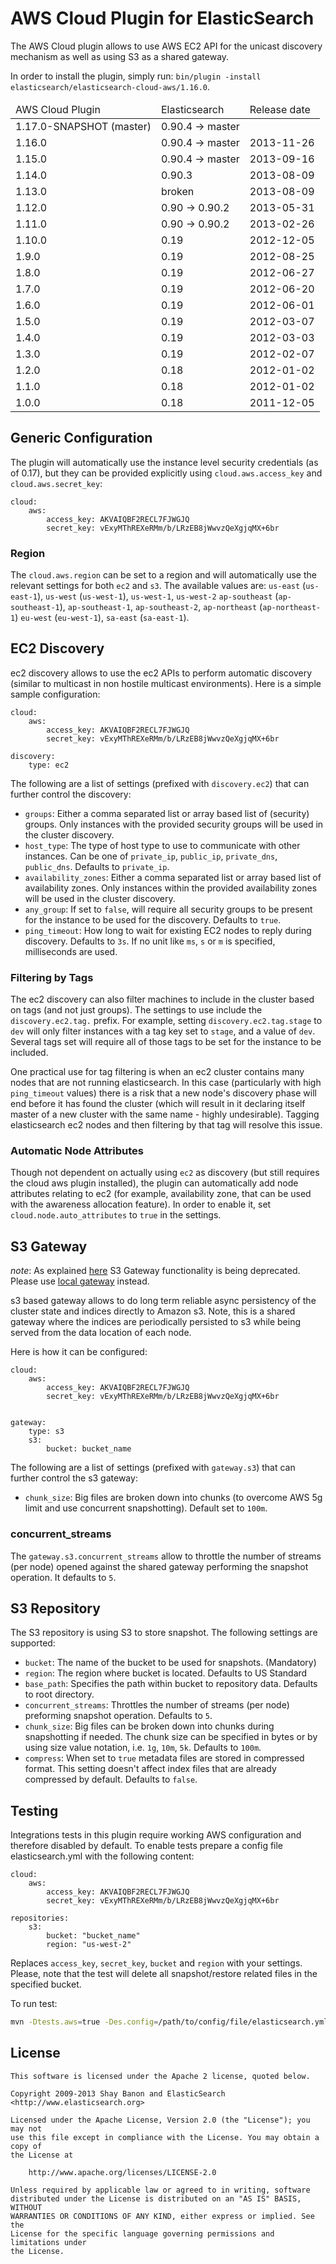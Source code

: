 AWS Cloud Plugin for ElasticSearch
==================================

The AWS Cloud plugin allows to use AWS EC2 API for the unicast discovery mechanism as well as using S3 as a shared gateway.

In order to install the plugin, simply run: `bin/plugin -install elasticsearch/elasticsearch-cloud-aws/1.16.0`.

<table>
	<thead>
		<tr>
			<td>AWS Cloud Plugin</td>
			<td>Elasticsearch</td>
			<td>Release date</td>
		</tr>
	</thead>
	<tbody>
		<tr>
			<td>1.17.0-SNAPSHOT (master)</td>
			<td>0.90.4 -> master</td>
			<td></td>
		</tr>
		<tr>
			<td>1.16.0</td>
			<td>0.90.4 -> master</td>
			<td>2013-11-26</td>
		</tr>
		<tr>
			<td>1.15.0</td>
			<td>0.90.4 -> master</td>
			<td>2013-09-16</td>
		</tr>
		<tr>
			<td>1.14.0</td>
			<td>0.90.3</td>
			<td>2013-08-09</td>
		</tr>
		<tr>
			<td>1.13.0</td>
			<td>broken</td>
			<td>2013-08-09</td>
		</tr>
		<tr>
			<td>1.12.0</td>
			<td>0.90 -> 0.90.2</td>
			<td>2013-05-31</td>
		</tr>
		<tr>
			<td>1.11.0</td>
			<td>0.90 -> 0.90.2</td>
            <td>2013-02-26</td>
		</tr>
		<tr>
			<td>1.10.0</td>
			<td>0.19</td>
            <td>2012-12-05</td>
		</tr>
		<tr>
			<td>1.9.0</td>
			<td>0.19</td>
            <td>2012-08-25</td>
		</tr>
		<tr>
			<td>1.8.0</td>
			<td>0.19</td>
            <td>2012-06-27</td>
		</tr>
		<tr>
			<td>1.7.0</td>
			<td>0.19</td>
            <td>2012-06-20</td>
		</tr>
		<tr>
			<td>1.6.0</td>
			<td>0.19</td>
            <td>2012-06-01</td>
		</tr>
		<tr>
			<td>1.5.0</td>
			<td>0.19</td>
            <td>2012-03-07</td>
		</tr>
		<tr>
			<td>1.4.0</td>
			<td>0.19</td>
            <td>2012-03-03</td>
		</tr>
		<tr>
			<td>1.3.0</td>
			<td>0.19</td>
            <td>2012-02-07</td>
		</tr>
		<tr>
			<td>1.2.0</td>
			<td>0.18</td>
            <td>2012-01-02</td>
		</tr>
		<tr>
			<td>1.1.0</td>
			<td>0.18</td>
            <td>2012-01-02</td>
		</tr>
		<tr>
			<td>1.0.0</td>
			<td>0.18</td>
            <td>2011-12-05</td>
		</tr>
	</tbody>
</table>

## Generic Configuration

The plugin will automatically use the instance level security credentials (as of 0.17), but they can be provided explicitly using `cloud.aws.access_key` and `cloud.aws.secret_key`:

    cloud:
        aws:
            access_key: AKVAIQBF2RECL7FJWGJQ
            secret_key: vExyMThREXeRMm/b/LRzEB8jWwvzQeXgjqMX+6br


### Region

The `cloud.aws.region` can be set to a region and will automatically use the relevant settings for both `ec2` and `s3`. The available values are: `us-east` (`us-east-1`), `us-west` (`us-west-1`), `us-west-1`, `us-west-2` `ap-southeast` (`ap-southeast-1`), `ap-southeast-1`, `ap-southeast-2`, `ap-northeast` (`ap-northeast-1`) `eu-west` (`eu-west-1`), `sa-east` (`sa-east-1`).


## EC2 Discovery

ec2 discovery allows to use the ec2 APIs to perform automatic discovery (similar to multicast in non hostile multicast environments). Here is a simple sample configuration:

    cloud:
        aws:
            access_key: AKVAIQBF2RECL7FJWGJQ
            secret_key: vExyMThREXeRMm/b/LRzEB8jWwvzQeXgjqMX+6br
    
    discovery:
        type: ec2

The following are a list of settings (prefixed with `discovery.ec2`) that can further control the discovery:

* `groups`: Either a comma separated list or array based list of (security) groups. Only instances with the provided security groups will be used in the cluster discovery.
* `host_type`: The type of host type to use to communicate with other instances. Can be one of `private_ip`, `public_ip`, `private_dns`, `public_dns`. Defaults to `private_ip`.
* `availability_zones`: Either a comma separated list or array based list of availability zones. Only instances within the provided availability zones will be used in the cluster discovery.
* `any_group`: If set to `false`, will require all security groups to be present for the instance to be used for the discovery. Defaults to `true`.
* `ping_timeout`: How long to wait for existing EC2 nodes to reply during discovery. Defaults to `3s`. If no unit like `ms`, `s` or `m` is specified, milliseconds are used.

### Filtering by Tags

The ec2 discovery can also filter machines to include in the cluster based on tags (and not just groups). The settings to use include the `discovery.ec2.tag.` prefix. For example, setting `discovery.ec2.tag.stage` to `dev` will only filter instances with a tag key set to `stage`, and a value of `dev`. Several tags set will require all of those tags to be set for the instance to be included.

One practical use for tag filtering is when an ec2 cluster contains many nodes that are not running elasticsearch. In this case (particularly with high `ping_timeout` values) there is a risk that a new node's discovery phase will end before it has found the cluster (which will result in it declaring itself master of a new cluster with the same name - highly undesirable). Tagging elasticsearch ec2 nodes and then filtering by that tag will resolve this issue.

### Automatic Node Attributes

Though not dependent on actually using `ec2` as discovery (but still requires the cloud aws plugin installed), the plugin can automatically add node attributes relating to ec2 (for example, availability zone, that can be used with the awareness allocation feature). In order to enable it, set `cloud.node.auto_attributes` to `true` in the settings.

## S3 Gateway

*note*: As explained [here](http://www.elasticsearch.org/guide/en/elasticsearch/reference/current/modules-gateway-s3.html) S3 Gateway functionality is being deprecated. Please use [local gateway](http://www.elasticsearch.org/guide/en/elasticsearch/reference/current/modules-gateway-local.html) instead.

s3 based gateway allows to do long term reliable async persistency of the cluster state and indices directly to Amazon s3. Note, this is a shared gateway where the indices are periodically persisted to s3 while being served from the data location of each node. 

Here is how it can be configured:

    cloud:
        aws:
            access_key: AKVAIQBF2RECL7FJWGJQ
            secret_key: vExyMThREXeRMm/b/LRzEB8jWwvzQeXgjqMX+6br
    
    
    gateway:
        type: s3
        s3:
            bucket: bucket_name

The following are a list of settings (prefixed with `gateway.s3`) that can further control the s3 gateway:

* `chunk_size`: Big files are broken down into chunks (to overcome AWS 5g limit and use concurrent snapshotting). Default set to `100m`.

### concurrent_streams

The `gateway.s3.concurrent_streams` allow to throttle the number of streams (per node) opened against the shared gateway performing the snapshot operation. It defaults to `5`.

## S3 Repository

The S3 repository is using S3 to store snapshot. The following settings are supported:

* `bucket`: The name of the bucket to be used for snapshots. (Mandatory)
* `region`: The region where bucket is located. Defaults to US Standard
* `base_path`: Specifies the path within bucket to repository data. Defaults to root directory.
* `concurrent_streams`: Throttles the number of streams (per node) preforming snapshot operation. Defaults to `5`.
* `chunk_size`: Big files can be broken down into chunks during snapshotting if needed. The chunk size can be specified in bytes or by using size value notation, i.e. `1g`, `10m`, `5k`. Defaults to `100m`.
* `compress`: When set to `true` metadata files are stored in compressed format. This setting doesn't affect index files that are already compressed by default. Defaults to `false`.

## Testing

Integrations tests in this plugin require working AWS configuration and therefore disabled by default. To enable tests prepare a config file elasticsearch.yml with the following content:

```
cloud:
    aws:
        access_key: AKVAIQBF2RECL7FJWGJQ
        secret_key: vExyMThREXeRMm/b/LRzEB8jWwvzQeXgjqMX+6br

repositories:
    s3:
        bucket: "bucket_name"
        region: "us-west-2"

```

Replaces `access_key`, `secret_key`, `bucket` and `region` with your settings. Please, note that the test will delete all snapshot/restore related files in the specified bucket.

To run test:

```sh
mvn -Dtests.aws=true -Des.config=/path/to/config/file/elasticsearch.yml clean test
```


License
-------

    This software is licensed under the Apache 2 license, quoted below.

    Copyright 2009-2013 Shay Banon and ElasticSearch <http://www.elasticsearch.org>

    Licensed under the Apache License, Version 2.0 (the "License"); you may not
    use this file except in compliance with the License. You may obtain a copy of
    the License at

        http://www.apache.org/licenses/LICENSE-2.0

    Unless required by applicable law or agreed to in writing, software
    distributed under the License is distributed on an "AS IS" BASIS, WITHOUT
    WARRANTIES OR CONDITIONS OF ANY KIND, either express or implied. See the
    License for the specific language governing permissions and limitations under
    the License.
